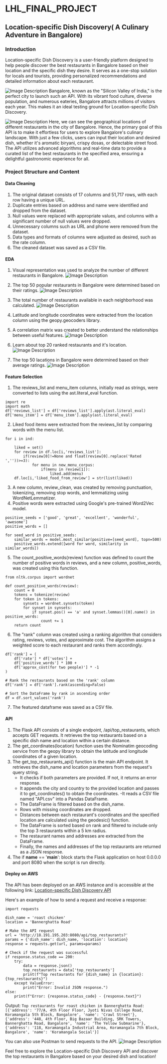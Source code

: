 # LHL_FINAL_PROJECT
## Location-specific Dish Discovery( A Culinary Adventure in Bangalore)

### Introduction
Location-specific Dish Discovery is a user-friendly platform designed to help people discover the best restaurants in Bangalore based on their location and the specific dish they desire. It serves as a one-stop solution for locals and tourists, providing personalized recommendations and detailed information about each restaurant.

![Image Description](images/Banglor.jpg "Bangalore")
Bangalore, known as the "Silicon Valley of India," is the perfect city to launch such an API. With its vibrant food culture, diverse population, and numerous eateries, Bangalore attracts millions of visitors each year. This makes it an ideal testing ground for Location-specific Dish Discovery.

![Image Description](images/geographic.png "geographic")
Here, we can see the geographical locations of different restaurants in the city of Bangalore. Hence, the primary goal of this API is to make it effortless for users to explore Bangalore's culinary landscape. With just a few clicks, users can input their location and desired dish, whether it's aromatic biryani, crispy dosas, or delectable street food. The API utilizes advanced algorithms and real-time data to provide a curated list of the best restaurants in the specified area, ensuring a delightful gastronomic experience for all.

### Project Structure and Content

#### Data Cleaning
1. The original dataset consists of 17 columns and 51,717 rows, with each row having a unique URL.
2. Duplicate entries based on address and name were identified and dropped from the dataset.
3. Null values were replaced with appropriate values, and columns with a significant number of null values were dropped.
4. Unnecessary columns such as URL and phone were removed from the dataset.
5. Data types and formats of columns were adjusted as desired, such as the rate column.
6. The cleaned dataset was saved as a CSV file.
#### EDA
1. Visual representation was used to analyze the number of different restaurants in Bangalore.
![Image Description](images/EDA1.png "Top 20")

2. The top 50 popular restaurants in Bangalore were determined based on their ratings.
![Image Description](images/EDA2.png "Top 50")

3. The total number of restaurants available in each neighborhood was calculated.
![Image Description](images/EDA3.png "neighborhood")

4. Latitude and longitude coordinates were extracted from the location column using the geopy.geocoders library.

5. A correlation matrix was created to better understand the relationships between useful features.
![Image Description](images/EDA4.png "correlation")

6. Learn about top 20 ranked restaurants and it's location.
![Image Description](images/EDA5.png "Top 20 ranked")

7. The top 50 lacations in Bangalore were determined based on their average ratings.
![Image Description](images/EDA6.png "Top 50 rated")

#### Feature Selection
1. The reviews_list and menu_item columns, initially read as strings, were converted to lists using the ast.literal_eval function.
```import ast
import re
import math
df['reviews_list'] = df['reviews_list'].apply(ast.literal_eval)
df['menu_item'] = df['menu_item'].apply(ast.literal_eval)
```
2. Liked food items were extracted from the reviews_list by comparing words with the menu list.
```ind = df[df['reviews_list']!="[]"].index
for i in ind:
    
    liked = set()
    for review in df.loc[i,'reviews_list']:
        if(review[0]!=None and float(review[0].replace('Rated ',''))>=3):
            for menu in new_menu_corpus:
                if(menu in review[1]):
                    liked.add(menu)
    df.loc[i,'liked_food_from_review'] = str(list(liked))
```
3. A new column, review_clean, was created by removing punctuation, tokenizing, removing stop words, and lemmatizing using WordNetLemmatizer.
4. Positive words were extracted using Google's pre-trained Word2Vec model.
```
positive_seeds = ['good', 'great', 'excellent', 'wonderful', 'awesome']
positive_words = []

for seed_word in positive_seeds:
    similar_words = model.most_similar(positive=[seed_word], topn=500)
    positive_words.extend([word for word, similarity in similar_words])
```
5. The count_positive_words(review) function was defined to count the number of positive words in reviews, and a new column, positive_words, was created using this function.
```
from nltk.corpus import wordnet

def count_positive_words(review):
    count = 0
    tokens = tokenize(review)
    for token in tokens:
        synsets = wordnet.synsets(token)
        for synset in synsets:
            if synset.pos() == 'a' and synset.lemmas()[0].name() in positive_words:
                count += 1
    return count
```
6. The "rank" column was created using a ranking algorithm that considers rating, reviews, votes, and approximate cost. The algorithm assigns a weighted score to each restaurant and ranks them accordingly.
```
df['rank'] = (
    df['rate'] * df['votes'] +
    df['positive_words'] * 100 +
    df['approx_cost(for two people)'] * -1
)

# Rank the restaurants based on the 'rank' column
df['rank'] = df['rank'].rank(ascending=False)

# Sort the DataFrame by rank in ascending order
df = df.sort_values('rank')
```
7. The featured dataframe was saved as a CSV file.

#### API 
1. The Flask API consists of a single endpoint, /api/top_restaurants, which accepts GET requests. It retrieves the top restaurants based on a specific dish name and location within a certain distance.
2. The get_coordinates(location) function uses the Nominatim geocoding service from the geopy library to obtain the latitude and longitude coordinates of a given location.
3. The get_top_restaurants_api() function is the main API endpoint. It retrieves the dish_name and location parameters from the request's query string.
     - It checks if both parameters are provided. If not, it returns an error response.
     - It appends the city and country to the provided location and passes it to get_coordinates() to obtain the coordinates.
      -It reads a CSV file named "API.csv" into a Pandas DataFrame.
     - The DataFrame is filtered based on the dish_name.
     - Rows with missing coordinates are dropped.
     - Distances between each restaurant's coordinates and the specified location are calculated using the geodesic() function.
     - The DataFrame is sorted based on rank and filtered to include only the top 3 restaurants within a 5 km radius.
     - The restaurant names and addresses are extracted from the DataFrame.
     - Finally, the names and addresses of the top restaurants are returned as a JSON response.
4. The if __name__ == '__main__': block starts the Flask application on host 0.0.0.0 and port 8080 when the script is run directly.

#### Deploy on AWS
The API has been deployed on an AWS instance and is accessible at the following link: [Location-specific Dish Discovery API](http://18.191.195.203:8080/api/top_restaurants?)

Here's an example of how to send a request and receive a response:
```
import requests

dish_name = 'roast chicken'
location = 'Bannerghatta Road'

# Make the API request
url = 'http://18.191.195.203:8080/api/top_restaurants?'
params = {'dish_name': dish_name, 'location': location}
response = requests.get(url, params=params)

# Check if the request was successful
if response.status_code == 200:
    try:
        data = response.json()
        top_restaurants = data['top_restaurants']
        print(f"Top restaurants for {dish_name} in {location}: {top_restaurants}")
    except ValueError:
        print("Error: Invalid JSON response.")
else:
    print(f"Error: {response.status_code} - {response.text}")
```
Output: ```Top restaurants for roast chicken in Bannerghatta Road: [{'address': '77/A, 4th Floor Floor, Jyoti Nivas College Road, Koramangala 5th Block, Bangalore', 'name': 'Crawl Street'}, {'address': '448, 4th Floor, Big Bazaar Building, SRK Towers, Bannerghatta Road, Bangalore', 'name': 'The Yellow Submarine'}, {'address': '118, Koramangala Industrial Area, Koramangala 7th Block, Bangalore', 'name': 'Koramangala Social'}]```

You can also use Postman to send requests to the API.
![Image Description](images/postman.png "postman")

Feel free to explore the Location-specific Dish Discovery API and discover the top restaurants in Bangalore based on your desired dish and location!








